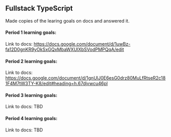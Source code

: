 ## Fullstack TypeScript

Made copies of the learing goals on docs and answered it.

#### Period 1 learning goals:
Link to docs: https://docs.google.com/document/d/1uwBz-fa12D0gnKR9yOkSxGQxMbaWXUlXbSVodPMPQqA/edit 


#### Period 2 learning goals:
Link to docs: https://docs.google.com/document/d/1gnUlJ0E6esG0drz80MuLfRtseR2c181F4M7tW3TY-K8/edit#heading=h.67djvwcu46pl

#### Period 3 learning goals:
Link to docs: TBD

#### Period 4 learning goals:
Link to docs: TBD
